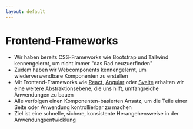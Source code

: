 ```yaml
---
layout: default
---
```


# Frontend-Frameworks <SubHeading text="Intro"/>

<div class="grid grid-cols-12 gap-6">
<div class="col-span-12">

- Wir haben bereits CSS-Frameworks wie Bootstrap und Tailwind kennengelernt, um nicht immer "das Rad neuzuerfinden"
- Zudem haben wir Webcomponents kennengelernt, um wiederverwendbare Komponenten zu erstellen
- Mit Frontend-Frameworks wie [React](https://react.dev/), [Angular](https://angular.dev/) oder [Svelte](https://svelte.dev/) erhalten wir eine weitere Abstraktionsebene, die uns hilft, umfangreiche Anwendungen zu bauen
- Alle verfolgen einen Komponenten-basierten Ansatz, um die Teile einer Seite oder Anwendung kontrollierbar zu machen
- Ziel ist eine schnelle, sichere, konsistente Herangehensweise in der Anwendungsentwicklung

</div>
</div>

<div class="flex gap-4 text-6xl absolute bottom left">
    <div class="i-devicon-react"/>
    <div class="i-devicon-angular"/>
    <div class="i-devicon-svelte"/>
</div>

<PageNumber/>
